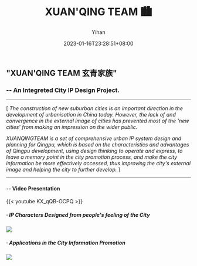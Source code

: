﻿---
title: "XUAN'QING TEAM 🏙️"
date: 2023-01-16T23:28:51+08:00
hidemeta: true
draft: false
author: ["Yihan"]
keywords: 
- IP Design
tags:
- IP
- Character
- Information Design
- Strategy

description: ""
showToc: true
TocOpen: true
showbreadcrumbs: true
weight: 288
cover:
    image: "projects/xuanqing/xqcover.jpg"
    caption: "How will a new developing city show its characters?"
    alt: ""
    relative: false
---
## "XUAN'QING TEAM 玄青家族"
### -- An Integreted City IP Design Project.
----------------
[ *The construction of new suburban cities is an important direction in the development of urbanisation in China today. However, the lack of and convergence in the external image of cities has prevented most of the 'new cities' from making an impression on the wider public.*

*XUANQINGTEAM is a set of comprehensive urban IP system design and planning for Qingpu, which is based on the characteristics and advantages of Qingpu development, using design thinking to operate and express, to leave a memory point in the city promotion process, and make the city information be more effectively accessed, thus improving the city's external image and helping the city to further develop.* ]

----------------
#### -- Video Presentation
{{< youtube KX_qQB-OCPQ >}}

##### · IP Characters Designed from people's feeling of the City
![](xq1.png)
##### · Applications in the City Information Promotion
![](xq2.jpg)



